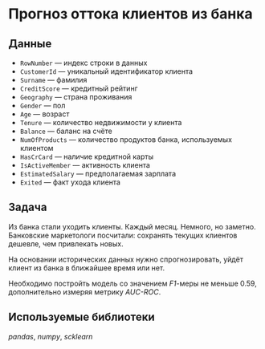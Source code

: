 # Прогноз оттока клиентов из банка


## Данные

* `RowNumber` — индекс строки в данных
* `CustomerId` — уникальный идентификатор клиента
* `Surname` — фамилия
* `CreditScore` — кредитный рейтинг
* `Geography` — страна проживания
* `Gender` — пол
* `Age` — возраст
* `Tenure` — количество недвижимости у клиента
* `Balance` — баланс на счёте
* `NumOfProducts` — количество продуктов банка, используемых клиентом
* `HasCrCard` — наличие кредитной карты
* `IsActiveMember` — активность клиента
* `EstimatedSalary` — предполагаемая зарплата
* `Exited` — факт ухода клиента

## Задача

Из банка стали уходить клиенты. Каждый месяц. Немного, но заметно. Банковские маркетологи посчитали: сохранять текущих клиентов дешевле, чем привлекать новых.

На основании исторических данных нужно спрогнозировать, уйдёт клиент из банка в ближайшее время или нет.  

Необходимо постройть модель со значением *F1*-меры не меньше 0.59, дополнительно измеряя метрику *AUC-ROC*.

## Используемые библиотеки
*pandas*, *numpy*, *scklearn*

